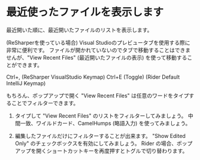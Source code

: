 ﻿# 最近使ったファイルを表示します

最近開いた順に、最近開いたファイルのリストを表示します。

(ReSharperを使っている場合) Visual Studioのプレビュータブを使用する際に非常に便利です。
ファイルが開かれていないのでタブで移動することはできませんが、"View Recent Files" (最近開いたファイルの表示) を使って移動することができます。

<shortcut id="View Recent Files">Ctrl+,          (ReSharper VisualStudio Keymap)</shortcut>
<shortcut id="View Recent Files">Ctrl+E (Toggle) (Rider Default IntelliJ Keymap)</shortcut>

もちろん、ポップアップで開く "View Recent Files" は任意のワードをタイプすることでフィルターできます。

1. タイプして "View Recent Files" のリストをフィルターしてみましょう。
   中間一致、ワイルドカード、CamelHumps (略語入力) を使ってみましょう。

2. 編集したファイルだけにフィルターすることが出来ます。
   "Show Edited Only" のチェックボックスを有効にしてみましょう。
   Rider の場合、ポップアップを開くショートカットキーを再度押すとトグルで切り替わります。
